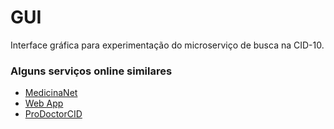 # GUI
Interface gráfica para experimentação do microserviço de busca na CID-10.

### Alguns serviços online similares
- [MedicinaNet](http://www.medicinanet.com.br/cid10.htm?mobile=off)
- [Web App](http://www.icd10codesearch.com/)
- [ProDoctorCID](https://prodoctor.net/cid)
